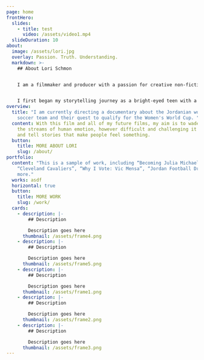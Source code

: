 ```yaml
---
page: home
frontHero:
  slides:
    - title: test
      video: /assets/video1.mp4
  slideDuration: 10
about:
  image: /assets/lori.jpg
  overlay: Passion. Truth. Understanding.
  markdown: >-
    ## About Lori Schmon


    I am a filmmaker and producer with a passion for creative non-fiction storytelling. I have eight years of experience directing and producing videos for Vevo, MTV, and various corporations/universities.


    I first began my storytelling journey as a bright-eyed teen with a love for video cameras and editing. Soon enough, that passion developed into something much deeper and personal: I wanted to understand people and tell their stories in hopes of revealing truth about the world we live in today. The more we can connect with people from all walks of life — from different societies, cultures and religions — the more we’ll begin to understand each other and have more compassion.
overview:
  title: "I am currently directing a documentary about the Jordanian women's
    soccer team and their quest to qualify for the Women's World Cup. "
  content: With this film and all of my future films, my aim is to wade through
    the streams of human emotion, however difficult and challenging it might be,
    and tell stories that make people feel something.
  button:
    title: MORE ABOUT LORI
    slug: /about/
portfolio:
  content: "This is a sample of work, including “Becoming Julia Michaels”,
    “Cleveland Cavaliers”, “Why I Vote: Vic Mensa”, “Jordan Football Dreams” and
    more."
  works: asdf
  horizontal: true
  button:
    title: MORE WORK
    slug: /work/
  cards:
    - description: |-
        ## Description

        Description goes here
      thumbnail: /assets/frame4.png
    - description: |-
        ## Description

        Description goes here
      thumbnail: /assets/frame5.png
    - description: |-
        ## Description

        Description goes here
      thumbnail: /assets/frame1.png
    - description: |-
        ## Description

        Description goes here
      thumbnail: /assets/frame2.png
    - description: |-
        ## Description

        Description goes here
      thumbnail: /assets/frame3.png
---
```

